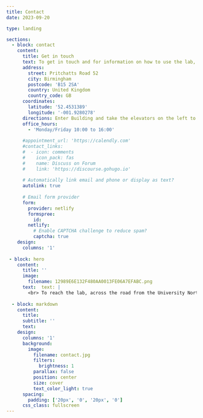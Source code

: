 ```yaml
---
title: Contact
date: 2023-09-20

type: landing

sections:
  - block: contact
    content:
      title: Get in touch
      text: To get in touch and for information on how to use the lab, please fill in this form. You will be given access to the Lab CODA where you will find all details. The lab is located in the Gisbert Kapp building. Entrance is via Pritchatts Road 52. Visitor parking is possible at the nearby multi-storey North East car park.
      address:
        street: Pritchatts Road 52
        city: Birmingham
        postcode: 'B15 2SA'
        country: United Kingdom
        country_code: GB
      coordinates:
        latitude: '52.4531389'
        longitude: '-001.9280278'
      directions: Enter Building and take the elevators on the left to Floor 4
      office_hours:
        - 'Monday/Friday 10:00 to 16:00'
  
      #appointment_url: 'https://calendly.com'
      #contact_links:
      #  - icon: comments
      #    icon_pack: fas
      #    name: Discuss on Forum
      #    link: 'https://discourse.gohugo.io'
    
      # Automatically link email and phone or display as text?
      autolink: true
    
      # Email form provider
      form:
        provider: netlify
        formspree:
          id:
        netlify:
          # Enable CAPTCHA challenge to reduce spam?
          captcha: true
    design:
      columns: '1'
     
 - block: hero
    content:
      title: ''
      image:
        filename: 12989E6E132F480AA0013FE06A7EFABC.png
      text:  text: |
        <br> To reach the lab, across the road from the University North Gate, enter the Psychology building from the Pritchatts Road 52 parking lot. Looking at the Cafe 52, take the elevators on the left to the 4th floor. Exit the elevator on the left and follow the corridor.
      
  - block: markdown
    content:
      title:
      subtitle: ''
      text:
    design:
      columns: '1'
      background:
        image: 
          filename: contact.jpg
          filters:
            brightness: 1
          parallax: false
          position: center
          size: cover
          text_color_light: true
      spacing:
        padding: ['20px', '0', '20px', '0']
      css_class: fullscreen
---
```

